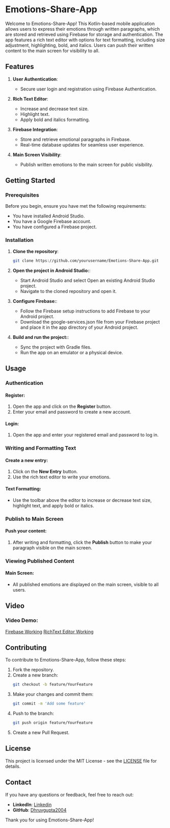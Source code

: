 # Emotions-Share-App

Welcome to Emotions-Share-App! This Kotlin-based mobile application allows users to express their emotions through written paragraphs, which are stored and retrieved using Firebase for storage and authentication. The app features a rich text editor with options for text formatting, including size adjustment, highlighting, bold, and italics. Users can push their written content to the main screen for visibility to all.

## Features

1. **User Authentication**:
   - Secure user login and registration using Firebase Authentication.

2. **Rich Text Editor**:
   - Increase and decrease text size.
   - Highlight text.
   - Apply bold and italics formatting.

3. **Firebase Integration**:
   - Store and retrieve emotional paragraphs in Firebase.
   - Real-time database updates for seamless user experience.

4. **Main Screen Visibility**:
   - Publish written emotions to the main screen for public visibility.

## Getting Started

### Prerequisites

Before you begin, ensure you have met the following requirements:
- You have installed Android Studio.
- You have a Google Firebase account.
- You have configured a Firebase project.

### Installation

1. **Clone the repository**:
   ```sh
   git clone https://github.com/yourusername/Emotions-Share-App.git
   
2. **Open the project in Android Studio:**:
   - Start Android Studio and select Open an existing Android Studio project.
   - Navigate to the cloned repository and open it.

3. **Configure Firebase:**:
   - Follow the Firebase setup instructions to add Firebase to your Android project.
   - Download the google-services.json file from your Firebase project and place it in the app directory of your Android project.

4. **Build and run the project:**:
   - Sync the project with Gradle files.
   - Run the app on an emulator or a physical device.
  
## Usage

### Authentication

#### Register:
1. Open the app and click on the **Register** button.
2. Enter your email and password to create a new account.

#### Login:
1. Open the app and enter your registered email and password to log in.

### Writing and Formatting Text

#### Create a new entry:
1. Click on the **New Entry** button.
2. Use the rich text editor to write your emotions.

#### Text Formatting:
- Use the toolbar above the editor to increase or decrease text size, highlight text, and apply bold or italics.

### Publish to Main Screen

#### Push your content:
1. After writing and formatting, click the **Publish** button to make your paragraph visible on the main screen.

### Viewing Published Content

#### Main Screen:
- All published emotions are displayed on the main screen, visible to all users.

## Video

### Video Demo:
[Firebase Working](https://drive.google.com/file/d/1G6Icrco8Q3dwH5jwdB-GZjIRyQj4urvN/view?usp=sharing)
[RichText Editor Working](https://drive.google.com/file/d/1sV89fyAtZm-bp2ADPigLMJYH8f_Mtf7F/view?usp=sharing)

## Contributing

To contribute to Emotions-Share-App, follow these steps:

1. Fork the repository.
2. Create a new branch:
    ```sh
    git checkout -b feature/YourFeature
    ```
3. Make your changes and commit them:
    ```sh
    git commit -m 'Add some feature'
    ```
4. Push to the branch:
    ```sh
    git push origin feature/YourFeature
    ```
5. Create a new Pull Request.

## License

This project is licensed under the MIT License - see the [LICENSE](LICENSE) file for details.

## Contact

If you have any questions or feedback, feel free to reach out:

- **LinkedIn**: [Linkedin]((https://www.linkedin.com/in/dhruv-gupta-dg/))
- **GitHub**: [Dhruvgupta2004](https://github.com/DhruvGupta2004)

Thank you for using Emotions-Share-App!

